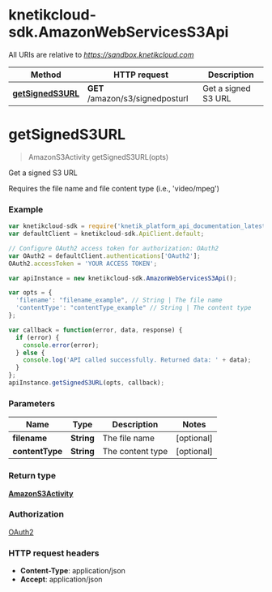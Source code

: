 # knetikcloud-sdk.AmazonWebServicesS3Api

All URIs are relative to *https://sandbox.knetikcloud.com*

Method | HTTP request | Description
------------- | ------------- | -------------
[**getSignedS3URL**](AmazonWebServicesS3Api.md#getSignedS3URL) | **GET** /amazon/s3/signedposturl | Get a signed S3 URL


<a name="getSignedS3URL"></a>
# **getSignedS3URL**
> AmazonS3Activity getSignedS3URL(opts)

Get a signed S3 URL

Requires the file name and file content type (i.e., &#39;video/mpeg&#39;)

### Example
```javascript
var knetikcloud-sdk = require('knetik_platform_api_documentation_latest');
var defaultClient = knetikcloud-sdk.ApiClient.default;

// Configure OAuth2 access token for authorization: OAuth2
var OAuth2 = defaultClient.authentications['OAuth2'];
OAuth2.accessToken = 'YOUR ACCESS TOKEN';

var apiInstance = new knetikcloud-sdk.AmazonWebServicesS3Api();

var opts = { 
  'filename': "filename_example", // String | The file name
  'contentType': "contentType_example" // String | The content type
};

var callback = function(error, data, response) {
  if (error) {
    console.error(error);
  } else {
    console.log('API called successfully. Returned data: ' + data);
  }
};
apiInstance.getSignedS3URL(opts, callback);
```

### Parameters

Name | Type | Description  | Notes
------------- | ------------- | ------------- | -------------
 **filename** | **String**| The file name | [optional] 
 **contentType** | **String**| The content type | [optional] 

### Return type

[**AmazonS3Activity**](AmazonS3Activity.md)

### Authorization

[OAuth2](../README.md#OAuth2)

### HTTP request headers

 - **Content-Type**: application/json
 - **Accept**: application/json

